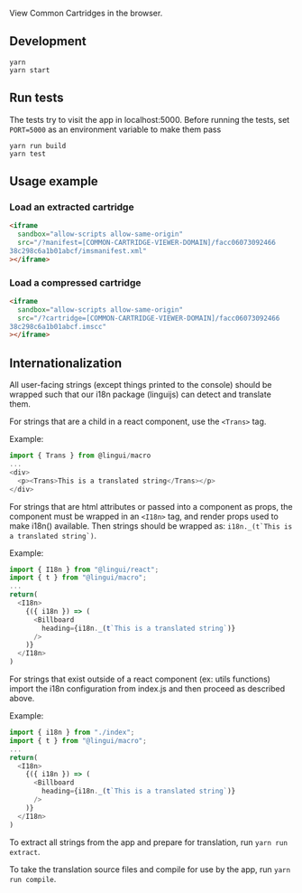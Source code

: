 View Common Cartridges in the browser.

## Development

```
yarn
yarn start
```

## Run tests

The tests try to visit the app in localhost:5000.
Before running the tests, set `PORT=5000` as an
environment variable to make them pass

```
yarn run build
yarn test
```

## Usage example

### Load an extracted cartridge

```html
<iframe
  sandbox="allow-scripts allow-same-origin"
  src="/?manifest=[COMMON-CARTRIDGE-VIEWER-DOMAIN]/facc06073092466
38c298c6a1b01abcf/imsmanifest.xml"
></iframe>
```

### Load a compressed cartridge

```html
<iframe
  sandbox="allow-scripts allow-same-origin"
  src="/?cartridge=[COMMON-CARTRIDGE-VIEWER-DOMAIN]/facc06073092466
38c298c6a1b01abcf.imscc"
></iframe>
```

## Internationalization

All user-facing strings (except things printed to the console) should be wrapped
such that our i18n package (linguijs) can detect and translate them.

For strings that are a child in a react component, use the `<Trans>` tag.

Example:
```javascript
import { Trans } from @lingui/macro
...
<div>
  <p><Trans>This is a translated string</Trans></p>
</div>
```

For strings that are html attributes or passed into a component as props, the
component must be wrapped in an `<I18n>` tag, and render props used to make i18n()
available.  Then strings should be wrapped as: ```i18n._(t`This is a translated string`)```.

Example:
```javascript
import { I18n } from "@lingui/react";
import { t } from "@lingui/macro";
...
return(
  <I18n>
    {({ i18n }) => (
      <Billboard
        heading={i18n._(t`This is a translated string`)}
      />
    )}
  </I18n>
)
```

For strings that exist outside of a react component (ex: utils functions) import
the i18n configuration from index.js and then proceed as described above.

Example:
```javascript
import { i18n } from "./index";
import { t } from "@lingui/macro";
...
return(
  <I18n>
    {({ i18n }) => (
      <Billboard
        heading={i18n._(t`This is a translated string`)}
      />
    )}
  </I18n>
)
```

To extract all strings from the app and prepare for translation, run
`yarn run extract`.

To take the translation source files and compile for use by the app, run
`yarn run compile`.

